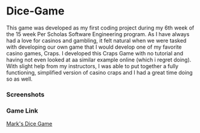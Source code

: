 # Dice-Game
This game was developed as my first coding project during my 6th week of the 15 week Per Scholas Software Engineering program. As I have always had a love for casinos and gambling, it felt natural when we were tasked with developing our own game that I would develop one of my favorite casino games, Craps. I developed this Craps Game with no tutorial and having not even looked at aa similar example online (which i regret doing). With slight help from my instructors, I was able to put together a fully functioning, simplified version of casino craps and I had a great time doing so as well.

### Screenshots



### Game Link

[Mark's Dice Game](https://markmcguireae.github.io/Dice-Game)

